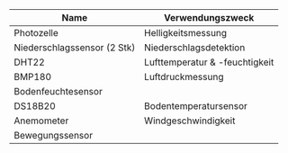 |Name|Verwendungszweck|
|---|---|
|Photozelle|Helligkeitsmessung|
|Niederschlagssensor (2 Stk)|Niederschlagsdetektion|
|DHT22|Lufttemperatur & -feuchtigkeit|
|BMP180|Luftdruckmessung|
|Bodenfeuchtesensor||
|DS18B20|Bodentemperatursensor|
|Anemometer|Windgeschwindigkeit|
|Bewegungssensor||
